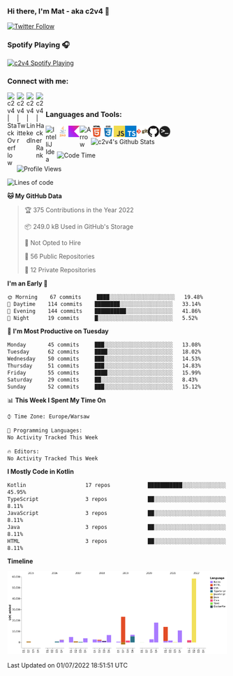 ### Hi there, I'm Mat - aka c2v4 👋

[![Twitter Follow](https://img.shields.io/twitter/follow/1c2v4?color=1DA1F2&logo=twitter&style=for-the-badge)](https://twitter.com/intent/follow?original_referer=https%3A%2F%2Fgithub.com%2Fc2v4&screen_name=1c2v4)

### Spotify Playing 🎧
[<img src="https://novatorem.c2v4.vercel.app/api/spotify" alt="c2v4 Spotify Playing" width="350" />](https://open.spotify.com/user/c2v4)

### Connect with me:

[<img align="left" alt="c2v4 | StackOverflow" width="22px" src="https://cdn.jsdelivr.net/npm/simple-icons@3.6.1/icons/stackoverflow.svg" />](https://stackoverflow.com/users/7548024)
[<img align="left" alt="c2v4 | Twitter" width="22px" src="https://cdn.jsdelivr.net/npm/simple-icons@v3/icons/twitter.svg" />](https://twitter.com/1c2v4)
[<img align="left" alt="c2v4 | LinkedIn" width="22px" src="https://cdn.jsdelivr.net/npm/simple-icons@v3/icons/linkedin.svg" />](https://www.linkedin.com/in/dudamateusz/)
[<img align="left" alt="c2v4 | HackerRank" width="22px" src="https://cdn.jsdelivr.net/npm/simple-icons@3.6.1/icons/hackerrank.svg" />](https://www.hackerrank.com/the_pro1)

<br />

### Languages and Tools:

<img align="left" alt="IntelliJ Idea" width="26px" src="https://avatars0.githubusercontent.com/u/878437?s=200&v=4" />
<img align="left" alt="Java" width="26px" src="https://raw.githubusercontent.com/github/explore/80688e429a7d4ef2fca1e82350fe8e3517d3494d/topics/java/java.png" />
<img align="left" alt="Kotlin" width="26px" src="https://raw.githubusercontent.com/github/explore/80688e429a7d4ef2fca1e82350fe8e3517d3494d/topics/kotlin/kotlin.png" />
<img align="left" alt="Arrow" width="26px" src="https://avatars2.githubusercontent.com/u/29458023?s=200&v=4" />
<img align="left" alt="HTML5" width="26px" src="https://raw.githubusercontent.com/github/explore/80688e429a7d4ef2fca1e82350fe8e3517d3494d/topics/html/html.png" />
<img align="left" alt="CSS3" width="26px" src="https://raw.githubusercontent.com/github/explore/80688e429a7d4ef2fca1e82350fe8e3517d3494d/topics/css/css.png" />
<img align="left" alt="JavaScript" width="26px" src="https://raw.githubusercontent.com/github/explore/80688e429a7d4ef2fca1e82350fe8e3517d3494d/topics/javascript/javascript.png" />
<img align="left" alt="TypeScript" width="26px" src="https://raw.githubusercontent.com/github/explore/80688e429a7d4ef2fca1e82350fe8e3517d3494d/topics/typescript/typescript.png" />
<img align="left" alt="Git" width="26px" src="https://raw.githubusercontent.com/github/explore/80688e429a7d4ef2fca1e82350fe8e3517d3494d/topics/git/git.png" />
<img align="left" alt="GitHub" width="26px" src="https://raw.githubusercontent.com/github/explore/78df643247d429f6cc873026c0622819ad797942/topics/github/github.png" />
<img align="left" alt="Terminal" width="26px" src="https://raw.githubusercontent.com/github/explore/80688e429a7d4ef2fca1e82350fe8e3517d3494d/topics/terminal/terminal.png" />  


<br />

<img align="center" alt="c2v4's Github Stats" src="https://github-readme-stats.c2v4.vercel.app/api?username=c2v4&show_icons=true&hide_border=true" />  


<br />

<!--START_SECTION:waka-->
![Code Time](http://img.shields.io/badge/Code%20Time-0%20secs-blue)

![Profile Views](http://img.shields.io/badge/Profile%20Views-1-blue)

![Lines of code](https://img.shields.io/badge/From%20Hello%20World%20I%27ve%20Written-167%20Thousand%20lines%20of%20code-blue)

**🐱 My GitHub Data** 

> 🏆 375 Contributions in the Year 2022
 > 
> 📦 249.0 kB Used in GitHub's Storage 
 > 
> 🚫 Not Opted to Hire
 > 
> 📜 56 Public Repositories 
 > 
> 🔑 12 Private Repositories  
 > 
**I'm an Early 🐤** 

```text
🌞 Morning    67 commits     ████░░░░░░░░░░░░░░░░░░░░░   19.48% 
🌆 Daytime    114 commits    ████████░░░░░░░░░░░░░░░░░   33.14% 
🌃 Evening    144 commits    ██████████░░░░░░░░░░░░░░░   41.86% 
🌙 Night      19 commits     █░░░░░░░░░░░░░░░░░░░░░░░░   5.52%

```
📅 **I'm Most Productive on Tuesday** 

```text
Monday       45 commits     ███░░░░░░░░░░░░░░░░░░░░░░   13.08% 
Tuesday      62 commits     ████░░░░░░░░░░░░░░░░░░░░░   18.02% 
Wednesday    50 commits     ███░░░░░░░░░░░░░░░░░░░░░░   14.53% 
Thursday     51 commits     ███░░░░░░░░░░░░░░░░░░░░░░   14.83% 
Friday       55 commits     ████░░░░░░░░░░░░░░░░░░░░░   15.99% 
Saturday     29 commits     ██░░░░░░░░░░░░░░░░░░░░░░░   8.43% 
Sunday       52 commits     ███░░░░░░░░░░░░░░░░░░░░░░   15.12%

```


📊 **This Week I Spent My Time On** 

```text
⌚︎ Time Zone: Europe/Warsaw

💬 Programming Languages: 
No Activity Tracked This Week

🔥 Editors: 
No Activity Tracked This Week

```

**I Mostly Code in Kotlin** 

```text
Kotlin                   17 repos            ███████████░░░░░░░░░░░░░░   45.95% 
TypeScript               3 repos             ██░░░░░░░░░░░░░░░░░░░░░░░   8.11% 
JavaScript               3 repos             ██░░░░░░░░░░░░░░░░░░░░░░░   8.11% 
Java                     3 repos             ██░░░░░░░░░░░░░░░░░░░░░░░   8.11% 
HTML                     3 repos             ██░░░░░░░░░░░░░░░░░░░░░░░   8.11%

```


**Timeline**

![Chart not found](https://raw.githubusercontent.com/c2v4/c2v4/master/charts/bar_graph.png) 


 Last Updated on 01/07/2022 18:51:51 UTC
<!--END_SECTION:waka-->
